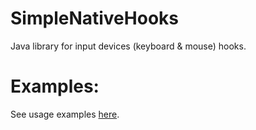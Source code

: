 # SimpleNativeHooks
Java library for input devices (keyboard & mouse) hooks.

# Examples:
See usage examples [here](src/org/simplenativehooks/Example.java).
